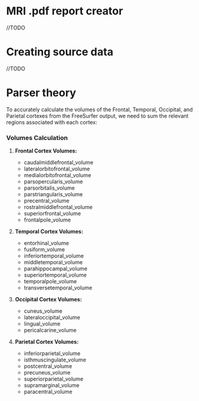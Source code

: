 # MRI .pdf report creator

//TODO

# Creating source data

//TODO

# Parser theory

To accurately calculate the volumes of the Frontal, Temporal, Occipital, and Parietal cortexes from the FreeSurfer output, we need to sum the relevant regions associated with each cortex:

### Volumes Calculation

1. **Frontal Cortex Volumes:**
   - caudalmiddlefrontal_volume
   - lateralorbitofrontal_volume
   - medialorbitofrontal_volume
   - parsopercularis_volume
   - parsorbitalis_volume
   - parstriangularis_volume
   - precentral_volume
   - rostralmiddlefrontal_volume
   - superiorfrontal_volume
   - frontalpole_volume

2. **Temporal Cortex Volumes:**
   - entorhinal_volume
   - fusiform_volume
   - inferiortemporal_volume
   - middletemporal_volume
   - parahippocampal_volume
   - superiortemporal_volume
   - temporalpole_volume
   - transversetemporal_volume

3. **Occipital Cortex Volumes:**
   - cuneus_volume
   - lateraloccipital_volume
   - lingual_volume
   - pericalcarine_volume

4. **Parietal Cortex Volumes:**
   - inferiorparietal_volume
   - isthmuscingulate_volume
   - postcentral_volume
   - precuneus_volume
   - superiorparietal_volume
   - supramarginal_volume
   - paracentral_volume
